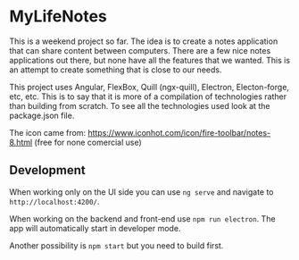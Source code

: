# MyLifeNotes

This is a weekend project so far. The idea is to create a notes application that can share content between computers. There are a few nice notes applications out there, but none have all the features that we wanted. This is an attempt to create something that is close to our needs. 

This project uses Angular, FlexBox, Quill (ngx-quill), Electron, Electon-forge, etc, etc. This is to say that it is more of a compilation of technologies rather than building from scratch. To see all the technologies used look at the package.json file.

The icon came from: https://www.iconhot.com/icon/fire-toolbar/notes-8.html (free for none comercial use)


## Development 

When working only on the UI side you can use `ng serve` and navigate to `http://localhost:4200/`.

When working on the backend and front-end use `npm run electron`. The app will automatically start in developer mode.

Another possibility is `npm start` but you need to build first. 

